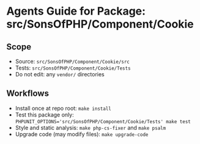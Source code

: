 # Agents Guide for Package: src/SonsOfPHP/Component/Cookie

## Scope

- Source: `src/SonsOfPHP/Component/Cookie/src`
- Tests: `src/SonsOfPHP/Component/Cookie/Tests`
- Do not edit: any `vendor/` directories

## Workflows

- Install once at repo root: `make install`
- Test this package only: `PHPUNIT_OPTIONS='src/SonsOfPHP/Component/Cookie/Tests' make test`
- Style and static analysis: `make php-cs-fixer` and `make psalm`
- Upgrade code (may modify files): `make upgrade-code`

